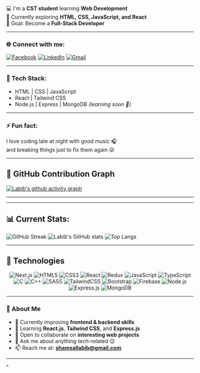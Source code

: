 💻 I'm a **CST student** learning **Web Development**  
🚀 Currently exploring **HTML, CSS, JavaScript, and React**  
🎯 Goal: Become a **Full-Stack Developer**

---

### 🌐 Connect with me:
[![Facebook](https://img.shields.io/badge/Facebook-%231877F2.svg?style=for-the-badge&logo=facebook&logoColor=white)](https://www.facebook.com/shamsallabib)
[![LinkedIn](https://img.shields.io/badge/LinkedIn-%230077B5.svg?style=for-the-badge&logo=linkedin&logoColor=white)](https://www.linkedin.com/in/shams-al-labib-5475b1387/)
[![Gmail](https://img.shields.io/badge/Email-D14836?style=for-the-badge&logo=gmail&logoColor=white)](mailto:shamsallabib@gmail.com)

---

### 🧠 Tech Stack:
- HTML | CSS | JavaScript  
- React | Tailwind CSS  
- Node.js | Express | MongoDB *(learning soon 👀)*

---

### ⚡ Fun fact:
I love coding late at night with good music 🎧  
and breaking things just to fix them again 😜  

---

## 🧮 GitHub Contribution Graph

[![Labib's github activity graph](https://github-readme-activity-graph.vercel.app/graph?username=shams-labib&theme=react-dark&hide_border=true&area=true)](https://github.com/ashutosh00710/github-readme-activity-graph)

---

---

## 📊 Current Stats:
![GitHub Streak](https://streak-stats.demolab.com?user=shams-labib&theme=radical&hide_border=true&border_radius=8)
![Labib's GitHub stats](https://github-readme-stats.vercel.app/api?username=shams-labib&show_icons=true&theme=radical&hide_border=true)
![Top Langs](https://github-readme-stats.vercel.app/api/top-langs/?username=shams-labib&layout=compact&theme=radical&hide_border=true)

---

## 🧰 Technologies
<div align="center">

![Next.js](https://img.shields.io/badge/Next.js-000000?style=for-the-badge&logo=nextdotjs&logoColor=white)
![HTML5](https://img.shields.io/badge/HTML5-E34F26?style=for-the-badge&logo=html5&logoColor=white)
![CSS3](https://img.shields.io/badge/CSS3-1572B6?style=for-the-badge&logo=css3&logoColor=white)
![React](https://img.shields.io/badge/React-20232A?style=for-the-badge&logo=react&logoColor=61DAFB)
![Redux](https://img.shields.io/badge/Redux-593D88?style=for-the-badge&logo=redux&logoColor=white)
![JavaScript](https://img.shields.io/badge/JavaScript-F7DF1E?style=for-the-badge&logo=javascript&logoColor=black)
![TypeScript](https://img.shields.io/badge/TypeScript-007ACC?style=for-the-badge&logo=typescript&logoColor=white)
![C](https://img.shields.io/badge/C-00599C?style=for-the-badge&logo=c&logoColor=white)
![C++](https://img.shields.io/badge/C++-00599C?style=for-the-badge&logo=cplusplus&logoColor=white)
![SASS](https://img.shields.io/badge/SASS-CC6699?style=for-the-badge&logo=sass&logoColor=white)
![TailwindCSS](https://img.shields.io/badge/Tailwind_CSS-06B6D4?style=for-the-badge&logo=tailwindcss&logoColor=white)
![Bootstrap](https://img.shields.io/badge/Bootstrap-7952B3?style=for-the-badge&logo=bootstrap&logoColor=white)
![Firebase](https://img.shields.io/badge/Firebase-FFCA28?style=for-the-badge&logo=firebase&logoColor=black)
![Node.js](https://img.shields.io/badge/Node.js-339933?style=for-the-badge&logo=nodedotjs&logoColor=white)
![Express.js](https://img.shields.io/badge/Express.js-000000?style=for-the-badge&logo=express&logoColor=white)
![MongoDB](https://img.shields.io/badge/MongoDB-47A248?style=for-the-badge&logo=mongodb&logoColor=white)

</div>

---

### 🧩 About Me
- 🔭 Currently improving **frontend & backend skills**  
- 🌱 Learning **React.js**, **Tailwind CSS**, and **Express.js**  
- 👯 Open to collaborate on **interesting web projects**  
- 💬 Ask me about anything tech-related 😉  
- 📫 Reach me at: **shamsallabib@gmail.com**

---

<!--
**shams-labib/shams-labib** is a ✨ special ✨ repository because its README.md (this file) appears on your GitHub profile.
-->




"
